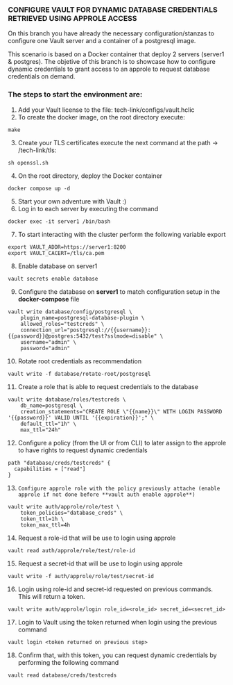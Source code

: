 ### CONFIGURE VAULT FOR DYNAMIC DATABASE CREDENTIALS RETRIEVED USING APPROLE ACCESS

On this branch you have already the necessary configuration/stanzas to configure one Vault server and a container of a postgresql image.

This scenario is based on a Docker container that deploy 2 servers (server1 & postgres).
The objetive of this branch is to showcase how to configure dynamic credentials to grant access to an approle to request database credentials on demand.

### The steps to start the environment are:

1. Add your Vault license to the file: tech-link/configs/vault.hclic 
2. To  create the docker image, on the root directory execute:
```
make
```
3. Create your TLS certificates execute the next command at the path ->  /tech-link/tls:
```
sh openssl.sh
```
4. On the root directory, deploy the Docker container
```
docker compose up -d
```
5. Start your own adventure with Vault :)
6. Log in to each server by executing the command
```
docker exec -it server1 /bin/bash
```
7. To start interacting with the cluster perform the following variable export
```
export VAULT_ADDR=https://server1:8200
export VAULT_CACERT=/tls/ca.pem
```
8. Enable database on server1
```
vault secrets enable database
```

9. Configure the database on **server1** to match configuration setup in the **docker-compose** file
```
vault write database/config/postgresql \
    plugin_name=postgresql-database-plugin \
    allowed_roles="testcreds" \
    connection_url="postgresql://{{username}}:{{password}}@postgres:5432/test?sslmode=disable" \
    username="admin" \
    password="admin"
```
10. Rotate root credentials as recommendation
```
vault write -f database/rotate-root/postgresql
```

11. Create a role that is able to request credentials to the database
```
vault write database/roles/testcreds \
    db_name=postgresql \
    creation_statements="CREATE ROLE \"{{name}}\" WITH LOGIN PASSWORD '{{password}}' VALID UNTIL '{{expiration}}';" \
    default_ttl="1h" \
    max_ttl="24h"
```
12.   Configure a policy (from the UI or from CLI) to later assign to the approle to have rights to request dynamic credentials
```
path "database/creds/testcreds" {
  capabilities = ["read"]
}
```
13.     Configure approle role with the policy previously attache (enable approle if not done before **vault auth enable approle**)

```
vault write auth/approle/role/test \
    token_policies="database_creds" \
    token_ttl=1h \
    token_max_ttl=4h
```

14.    Request a role-id that will be use to login using approle

```
vault read auth/approle/role/test/role-id
```

15.    Request a secret-id that will be use to login using approle

```
vault write -f auth/approle/role/test/secret-id
```

16.    Login using role-id and secret-id requested on previous commands. This will return a token.

```
vault write auth/approle/login role_id=<role_id> secret_id=<secret_id>
```

17.    Login to Vault using the token returned when login using the previous command

```
vault login <token returned on previous step>
```
18.    Confirm that, with this token, you can request dynamic credentials by performing the following command

```
vault read database/creds/testcreds
```
